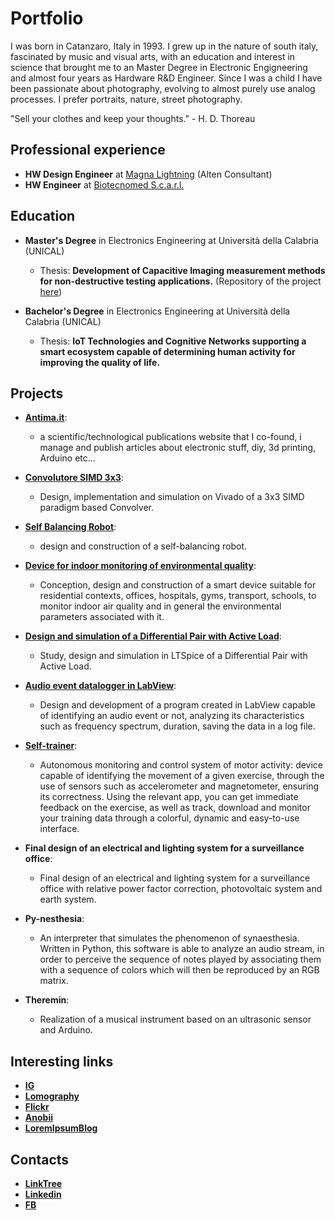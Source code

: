 # Portfolio

I was born in Catanzaro, Italy in 1993. I grew up in the nature of south italy, fascinated by music and visual arts, with an education and interest in science that brought me to an Master Degree in Electronic Engigneering and almost four years as Hardware R&D Engineer.
Since I was a child I have been passionate about photography, evolving to almost purely use analog processes. I prefer portraits, nature, street photography.

"Sell your clothes and keep your thoughts." - H. D. Thoreau

## Professional experience
- **HW Design Engineer** at [Magna Lightning](https://www.biotecnomed.it/) (Alten Consultant)
- **HW Engineer** at [Biotecnomed S.c.a.r.l.](https://www.biotecnomed.it/)




## Education
- **Master's Degree** in Electronics Engineering at Università della Calabria (UNICAL)
    - Thesis: __Development of Capacitive Imaging measurement methods for non-destructive testing applications.__ (Repository of the project [here](https://github.com/DeanSupertramp/pyTiePie))

- **Bachelor's Degree** in Electronics Engineering at Università della Calabria (UNICAL)
    - Thesis: __IoT Technologies and Cognitive Networks supporting a smart ecosystem capable of determining human activity for improving the quality of life.__


## Projects
- **[Antima.it](https://antima.it/)**:
    - a scientific/technological publications website that I co-found, i manage and publish articles about electronic stuff, diy, 3d printing, Arduino etc...

- **[Convolutore SIMD 3x3](https://github.com/DeanSupertramp/PSD)**:
    - Design, implementation and simulation on Vivado of a 3x3 SIMD paradigm based Convolver.

- **[Self Balancing Robot](https://github.com/DeanSupertramp/FPSE)**:
    - design and construction of a self-balancing robot.

- **[Device for indoor monitoring of environmental quality](https://github.com/DeanSupertramp/Progettazione_Industriale)**:
    - Conception, design and construction of a smart device suitable for residential contexts, offices, hospitals, gyms, transport, schools, to monitor indoor air quality and in general the environmental parameters associated with it.

- **[Design and simulation of a Differential Pair with Active Load](https://github.com/DeanSupertramp/Progettazione_di_Circuiti_Integrati_Analogici)**:
    - Study, design and simulation in LTSpice of a Differential Pair with Active Load.

- **[Audio event datalogger in LabView](https://github.com/DeanSupertramp/SAM)**:
    - Design and development of a program created in LabView capable of identifying an audio event or not, analyzing its characteristics such as frequency spectrum, duration, saving the data in a log file.

- **[Self-trainer](https://github.com/DeanSupertramp/TPSERS)**:
    - Autonomous monitoring and control system of motor activity: device capable of identifying the movement of a given exercise, through the use of sensors such as accelerometer and magnetometer, ensuring its correctness. Using the relevant app, you can get immediate feedback on the exercise, as well as track, download and monitor your training data through a colorful, dynamic and easy-to-use interface.

- **Final design of an electrical and lighting system for a surveillance office**:
    - Final design of an electrical and lighting system for a surveillance office with relative power factor correction, photovoltaic system and earth system.

- **Py-nesthesia**:
    - An interpreter that simulates the phenomenon of synaesthesia. Written in Python, this software is able to analyze an audio stream, in order to perceive the sequence of notes played by associating them with a sequence of colors which will then be reproduced by an RGB matrix.

- **Theremin**:
    - Realization of a musical instrument based on an ultrasonic sensor and Arduino.


## Interesting links
- **[IG](https://www.instagram.com/dean_supertramp/)**
- **[Lomography](https://www.lomography.com/homes/deansupertramp)**
- **[Flickr](https://www.flickr.com/photos/deansupertramp/)**
- **[Anobii](http://www.anobii.com/deandondan/profile)**
- **[LoremIpsumBlog](https://theloremipsumblog.wordpress.com/)**


## Contacts
- **[LinkTree](https://linktr.ee/dean_supertramp)**
- **[Linkedin](https://www.linkedin.com/in/andrea-alecce/)**
- **[FB](https://www.facebook.com/andrea.d.alecce)**
